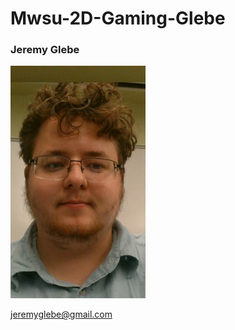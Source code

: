 # Mwsu-2D-Gaming-Glebe

### Jeremy Glebe

<img src="./jglebe.jpg" alt="Something wrong?" width="216" height="372">

jeremyglebe@gmail.com
